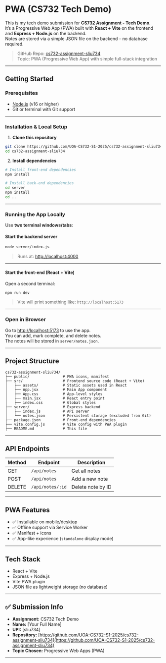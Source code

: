 # PWA (CS732 Tech Demo)

This is my tech demo submission for **CS732 Assignment - Tech Demo**.  
It’s a Progressive Web App (PWA) built with **React + Vite** on the frontend and **Express + Node.js** on the backend.  
Notes are stored via a simple JSON file on the backend – no database required.

> GitHub Repo: [cs732-assignment-sliu734](https://github.com/UOA-CS732-S1-2025/cs732-assignment-sliu734)  
> Topic: PWA (Progressive Web App) with simple full-stack integration

---

## Getting Started

### Prerequisites

- [Node.js](https://nodejs.org/) (v16 or higher)
- Git or terminal with Git support

---

### Installation & Local Setup

1. **Clone this repository**

```bash
git clone https://github.com/UOA-CS732-S1-2025/cs732-assignment-sliu734.git
cd cs732-assignment-sliu734
```

2. **Install dependencies**

```bash
# Install front-end dependencies
npm install

# Install back-end dependencies
cd server
npm install
cd ..
```

---

### Running the App Locally

Use **two terminal windows/tabs**:

#### Start the backend server

```bash
node server/index.js
```

> Runs at: [http://localhost:4000](http://localhost:4000)

---

#### Start the front-end (React + Vite)

Open a second terminal:

```bash
npm run dev
```

> Vite will print something like: `http://localhost:5173`

---

### Open in Browser

Go to [http://localhost:5173](http://localhost:5173) to use the app.  
You can add, mark complete, and delete notes.  
The notes will be stored in `server/notes.json`.

---

## Project Structure

```
cs732-assignment-sliu734/
├── public/               # PWA icons, manifest
├── src/                  # Frontend source code (React + Vite)
│   ├── assets/           # Static assets used in React
│   ├── App.jsx           # Main App component
│   ├── App.css           # App-level styles
│   ├── main.jsx          # React entry point
│   ├── index.css         # Global styles
├── server/               # Express backend 
│   ├── index.js          # API server
│   └── notes.json        # Persistent storage (excluded from Git)
├── package.json          # Front-end dependencies
├── vite.config.js        # Vite config with PWA plugin
├── README.md             # This file 
```

---

## API Endpoints

| Method | Endpoint            | Description            |
|--------|---------------------|------------------------|
| GET    | `/api/notes`        | Get all notes          |
| POST   | `/api/notes`        | Add a new note         |
| DELETE | `/api/notes/:id`    | Delete note by ID      |

---

## PWA Features

- ✅ Installable on mobile/desktop
- ✅ Offline support via Service Worker
- ✅ Manifest + icons
- ✅ App-like experience (`standalone` display mode)

---

## Tech Stack

- React + Vite
- Express + Node.js
- Vite PWA plugin
- JSON file as lightweight storage (no database)

---

## ✅ Submission Info

- **Assignment:** CS732 Tech Demo
- **Name:** [Your Full Name]
- **UPI:** [sliu734]
- **Repository:** [https://github.com/UOA-CS732-S1-2025/cs732-assignment-sliu734](https://github.com/UOA-CS732-S1-2025/cs732-assignment-sliu734)
- **Topic Chosen:** Progressive Web Apps (PWA)

---


